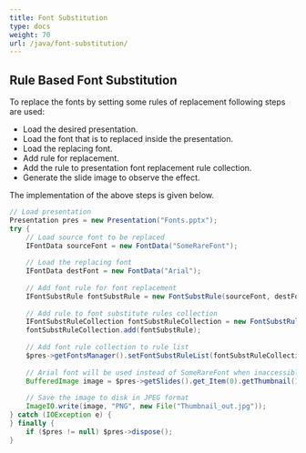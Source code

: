 ```yaml
---
title: Font Substitution
type: docs
weight: 70
url: /java/font-substitution/
---
```



## **Rule Based Font Substitution**
To replace the fonts by setting some rules of replacement following steps are used:

- Load the desired presentation.
- Load the font that is to replaced inside the presentation.
- Load the replacing font.
- Add rule for replacement.
- Add the rule to presentation font replacement rule collection.
- Generate the slide image to observe the effect.

The implementation of the above steps is given below.

```java
// Load presentation
Presentation pres = new Presentation("Fonts.pptx");
try {
    // Load source font to be replaced
    IFontData sourceFont = new FontData("SomeRareFont");
    
    // Load the replacing font
    IFontData destFont = new FontData("Arial");
    
    // Add font rule for font replacement
    IFontSubstRule fontSubstRule = new FontSubstRule(sourceFont, destFont, FontSubstCondition.WhenInaccessible);
    
    // Add rule to font substitute rules collection
    IFontSubstRuleCollection fontSubstRuleCollection = new FontSubstRuleCollection();
    fontSubstRuleCollection.add(fontSubstRule);
    
    // Add font rule collection to rule list
    $pres->getFontsManager().setFontSubstRuleList(fontSubstRuleCollection);
    
    // Arial font will be used instead of SomeRareFont when inaccessible
    BufferedImage image = $pres->getSlides().get_Item(0).getThumbnail(1f, 1f);
    
    // Save the image to disk in JPEG format
    ImageIO.write(image, "PNG", new File("Thumbnail_out.jpg"));
} catch (IOException e) {
} finally {
    if ($pres != null) $pres->dispose();
}
```

